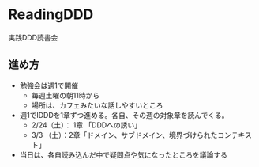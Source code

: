 # ReadingDDD
実践DDD読書会

## 進め方
* 勉強会は週1で開催
    * 毎週土曜の朝11時から
    * 場所は、カフェみたいな話しやすいところ
* 週1でIDDDを1章ずつ進める。各自、その週の対象章を読んでくる。
    * 2/24（土）： 1章 「DDDへの誘い」
    * 3/3 （土）：2章「ドメイン、サブドメイン、境界づけられたコンテキスト」
* 当日は、各自読み込んだ中で疑問点や気になったところを議論する
